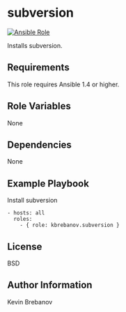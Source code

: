 subversion
==========

[![Ansible Role](https://img.shields.io/ansible/role/3316.svg)](https://galaxy.ansible.com/list#/roles/3316)

Installs subversion.

Requirements
------------

This role requires Ansible 1.4 or higher.

Role Variables
--------------

None

Dependencies
------------

None

Example Playbook
----------------

Install subversion
```
- hosts: all
  roles:
    - { role: kbrebanov.subversion }
```

License
-------

BSD

Author Information
------------------

Kevin Brebanov
